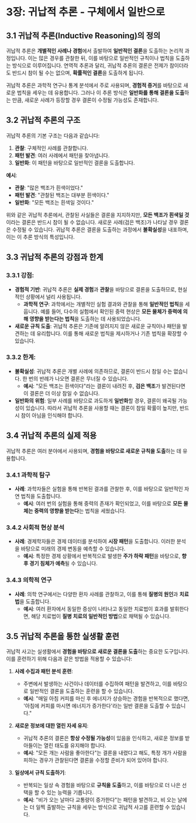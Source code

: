 
# 3장: 귀납적 추론 - 구체에서 일반으로

## 3.1 귀납적 추론(Inductive Reasoning)의 정의

귀납적 추론은 **개별적인 사례나 경험**에서 출발하여 **일반적인 결론**을 도출하는 논리적 과정입니다. 이는 많은 경우를 관찰한 뒤, 이를 바탕으로 일반적인 규칙이나 법칙을 도출하는 방식으로 이루어집니다. 연역적 추론과 달리, 귀납적 추론의 결론은 전제가 참이더라도 반드시 참이 될 수는 없으며, **확률적인 결론**을 도출하게 됩니다.

귀납적 추론은 과학적 연구나 통계 분석에서 주로 사용되며, **경험적 증거**를 바탕으로 새로운 법칙을 세우는 데 유용합니다. 그러나 이 추론 방식은 **일반화를 통해 결론을 도출**하는 만큼, 새로운 사례가 등장할 경우 결론이 수정될 가능성도 존재합니다.

## 3.2 귀납적 추론의 구조

귀납적 추론의 기본 구조는 다음과 같습니다:

1. **관찰**: 구체적인 사례를 관찰합니다.
2. **패턴 발견**: 여러 사례에서 패턴을 찾아냅니다.
3. **일반화**: 이 패턴을 바탕으로 일반적인 결론을 도출합니다.

**예시**:
* **관찰**: "많은 백조가 흰색이었다."
* **패턴 발견**: "관찰된 백조는 대부분 흰색이다."
* **일반화**: "모든 백조는 흰색일 것이다."

위와 같은 귀납적 추론에서, 관찰된 사실들은 결론을 지지하지만, **모든 백조가 흰색일 것**이라는 결론은 반드시 참이 될 수 없습니다. 새로운 사례(검은 백조)가 나타날 경우 결론은 수정될 수 있습니다. 귀납적 추론은 결론을 도출하는 과정에서 **불확실성**을 내포하며, 이는 이 추론 방식의 특성입니다.

## 3.3 귀납적 추론의 강점과 한계

### 3.3.1 강점:

* **경험적 기반**: 귀납적 추론은 **실제 경험**과 **관찰**을 바탕으로 결론을 도출하므로, 현실적인 상황에서 널리 사용됩니다.
   * **과학적 연구**: 과학에서는 개별적인 실험 결과와 관찰을 통해 **일반적인 법칙**을 세웁니다. 예를 들어, 다수의 실험에서 확인된 중력 현상은 **모든 물체가 중력에 의해 영향을 받는다는 법칙**을 도출하는 데 사용되었습니다.
* **새로운 규칙 도출**: 귀납적 추론은 기존에 알려지지 않은 새로운 규칙이나 패턴을 발견하는 데 유리합니다. 이를 통해 새로운 법칙을 제시하거나 기존 법칙을 확장할 수 있습니다.

### 3.3.2 한계:

* **불확실성**: 귀납적 추론은 개별 사례에 의존하므로, 결론이 반드시 참일 수는 없습니다. 한 번의 반례가 나오면 결론은 무너질 수 있습니다.
   * **예시**: "모든 백조는 흰색이다"라는 결론이 내려진 후, **검은 백조**가 발견된다면 이 결론은 더 이상 참일 수 없습니다.
* **일반화의 위험**: 일부 사례를 바탕으로 과도하게 **일반화**할 경우, 결론이 왜곡될 가능성이 있습니다. 따라서 귀납적 추론을 사용할 때는 결론이 참일 확률이 높지만, 반드시 참이 아님을 인식해야 합니다.

## 3.4 귀납적 추론의 실제 적용

귀납적 추론은 여러 분야에서 사용되며, **경험을 바탕으로 새로운 규칙을 도출**하는 데 유용합니다.

### 3.4.1 과학적 탐구

* **사례**: 과학자들은 실험을 통해 반복된 결과를 관찰한 후, 이를 바탕으로 일반적인 자연 법칙을 도출합니다.
   * **예시**: 여러 번의 실험을 통해 중력의 존재가 확인되었고, 이를 바탕으로 **모든 물체는 중력의 영향을 받는다**는 법칙을 세웠습니다.

### 3.4.2 사회적 현상 분석

* **사례**: 경제학자들은 경제 데이터를 분석하여 **시장 패턴**을 도출합니다. 이러한 분석을 바탕으로 미래의 경제 변동을 예측할 수 있습니다.
   * **예시**: 특정한 경제 상황에서 반복적으로 발생한 **주가 하락 패턴**을 바탕으로, **향후 경기 침체가 예측**될 수 있습니다.

### 3.4.3 의학적 연구

* **사례**: 의학 연구에서는 다양한 환자 사례를 관찰하고, 이를 통해 **질병의 원인**과 **치료법**을 도출합니다.
   * **예시**: 여러 환자에서 동일한 증상이 나타나고 동일한 치료법이 효과를 발휘한다면, 해당 치료법이 **질병 치료의 일반적인 방법**으로 채택될 수 있습니다.

## 3.5 귀납적 추론을 통한 실생활 훈련

귀납적 사고는 실생활에서 **경험을 바탕으로 새로운 결론을 도출**하는 중요한 도구입니다. 이를 훈련하기 위해 다음과 같은 방법을 적용할 수 있습니다:

1. **사례 수집과 패턴 분석 훈련**:
   * 주변에서 발생하는 사건이나 데이터를 수집하여 패턴을 발견하고, 이를 바탕으로 일반적인 결론을 도출하는 훈련을 할 수 있습니다.
   * **예시**: "매일 아침 커피를 마신 후 에너지가 상승하는 경험을 반복적으로 했다면, '아침에 커피를 마시면 에너지가 증가한다'라는 일반 결론을 도출할 수 있습니다."

2. **새로운 정보에 대한 열린 자세 유지**:
   * 귀납적 추론의 결론은 **항상 수정될 가능성**이 있음을 인식하고, 새로운 정보를 받아들이는 열린 태도를 유지해야 합니다.
   * **예시**: "모든 개는 사람을 좋아한다"는 결론을 내렸다고 해도, 특정 개가 사람을 피하는 경우가 관찰된다면 결론을 수정할 준비가 되어 있어야 합니다.

3. **일상에서 규칙 도출하기**:
   * 반복되는 일상 속 경험을 바탕으로 **규칙을 도출**하고, 이를 바탕으로 더 나은 선택을 할 수 있는 능력을 기릅니다.
   * **예시**: "비가 오는 날마다 교통량이 증가한다"는 패턴을 발견하고, 비 오는 날에는 더 일찍 출발하는 규칙을 세우는 방식으로 귀납적 사고를 훈련할 수 있습니다.

